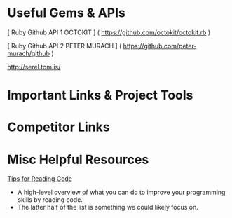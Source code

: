 # Useful Gems & APIs

[ Ruby Github API 1 OCTOKIT ] ( https://github.com/octokit/octokit.rb )

[ Ruby Github API 2 PETER MURACH ] ( https://github.com/peter-murach/github )



http://serel.tom.is/


# Important Links & Project Tools



# Competitor Links 




# Misc Helpful Resources 

[Tips for Reading Code](http://c2.com/cgi/wiki?TipsForReadingCode)

- A high-level overview of what you can do to improve your programming skills by reading code.
- The latter half of the list is something we could likely focus on.
